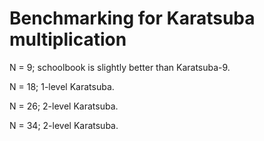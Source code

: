 # Benchmarking for Karatsuba multiplication

N = 9; schoolbook is slightly better than Karatsuba-9.

N = 18; 1-level Karatsuba. 

N = 26; 2-level Karatsuba. 

N = 34; 2-level Karatsuba. 
